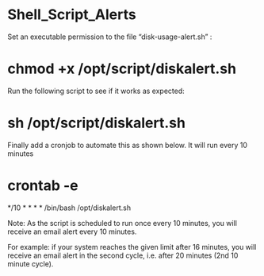 # Shell_Script_Alerts

Set an executable permission to the file “disk-usage-alert.sh” :

# chmod +x /opt/script/diskalert.sh
Run the following script to see if it works as expected:

# sh /opt/script/diskalert.sh

Finally add a cronjob to automate this as shown below. It will run every 10 minutes

# crontab -e
*/10 * * * * /bin/bash /opt/diskalert.sh

Note: As the script is scheduled to run once every 10 minutes, you will receive an email alert every 10 minutes.

For example: if your system reaches the given limit after 16 minutes, you will receive an email alert in the second cycle, i.e. after 20 minutes (2nd 10 minute cycle).
